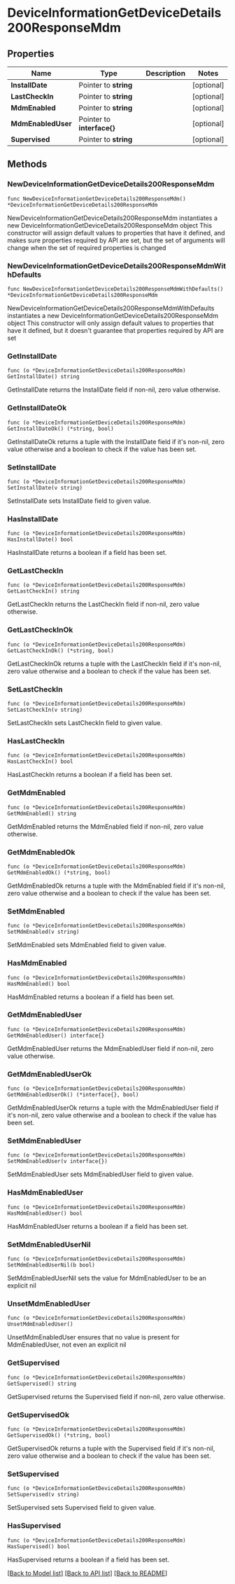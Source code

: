 # DeviceInformationGetDeviceDetails200ResponseMdm

## Properties

Name | Type | Description | Notes
------------ | ------------- | ------------- | -------------
**InstallDate** | Pointer to **string** |  | [optional] 
**LastCheckIn** | Pointer to **string** |  | [optional] 
**MdmEnabled** | Pointer to **string** |  | [optional] 
**MdmEnabledUser** | Pointer to **interface{}** |  | [optional] 
**Supervised** | Pointer to **string** |  | [optional] 

## Methods

### NewDeviceInformationGetDeviceDetails200ResponseMdm

`func NewDeviceInformationGetDeviceDetails200ResponseMdm() *DeviceInformationGetDeviceDetails200ResponseMdm`

NewDeviceInformationGetDeviceDetails200ResponseMdm instantiates a new DeviceInformationGetDeviceDetails200ResponseMdm object
This constructor will assign default values to properties that have it defined,
and makes sure properties required by API are set, but the set of arguments
will change when the set of required properties is changed

### NewDeviceInformationGetDeviceDetails200ResponseMdmWithDefaults

`func NewDeviceInformationGetDeviceDetails200ResponseMdmWithDefaults() *DeviceInformationGetDeviceDetails200ResponseMdm`

NewDeviceInformationGetDeviceDetails200ResponseMdmWithDefaults instantiates a new DeviceInformationGetDeviceDetails200ResponseMdm object
This constructor will only assign default values to properties that have it defined,
but it doesn't guarantee that properties required by API are set

### GetInstallDate

`func (o *DeviceInformationGetDeviceDetails200ResponseMdm) GetInstallDate() string`

GetInstallDate returns the InstallDate field if non-nil, zero value otherwise.

### GetInstallDateOk

`func (o *DeviceInformationGetDeviceDetails200ResponseMdm) GetInstallDateOk() (*string, bool)`

GetInstallDateOk returns a tuple with the InstallDate field if it's non-nil, zero value otherwise
and a boolean to check if the value has been set.

### SetInstallDate

`func (o *DeviceInformationGetDeviceDetails200ResponseMdm) SetInstallDate(v string)`

SetInstallDate sets InstallDate field to given value.

### HasInstallDate

`func (o *DeviceInformationGetDeviceDetails200ResponseMdm) HasInstallDate() bool`

HasInstallDate returns a boolean if a field has been set.

### GetLastCheckIn

`func (o *DeviceInformationGetDeviceDetails200ResponseMdm) GetLastCheckIn() string`

GetLastCheckIn returns the LastCheckIn field if non-nil, zero value otherwise.

### GetLastCheckInOk

`func (o *DeviceInformationGetDeviceDetails200ResponseMdm) GetLastCheckInOk() (*string, bool)`

GetLastCheckInOk returns a tuple with the LastCheckIn field if it's non-nil, zero value otherwise
and a boolean to check if the value has been set.

### SetLastCheckIn

`func (o *DeviceInformationGetDeviceDetails200ResponseMdm) SetLastCheckIn(v string)`

SetLastCheckIn sets LastCheckIn field to given value.

### HasLastCheckIn

`func (o *DeviceInformationGetDeviceDetails200ResponseMdm) HasLastCheckIn() bool`

HasLastCheckIn returns a boolean if a field has been set.

### GetMdmEnabled

`func (o *DeviceInformationGetDeviceDetails200ResponseMdm) GetMdmEnabled() string`

GetMdmEnabled returns the MdmEnabled field if non-nil, zero value otherwise.

### GetMdmEnabledOk

`func (o *DeviceInformationGetDeviceDetails200ResponseMdm) GetMdmEnabledOk() (*string, bool)`

GetMdmEnabledOk returns a tuple with the MdmEnabled field if it's non-nil, zero value otherwise
and a boolean to check if the value has been set.

### SetMdmEnabled

`func (o *DeviceInformationGetDeviceDetails200ResponseMdm) SetMdmEnabled(v string)`

SetMdmEnabled sets MdmEnabled field to given value.

### HasMdmEnabled

`func (o *DeviceInformationGetDeviceDetails200ResponseMdm) HasMdmEnabled() bool`

HasMdmEnabled returns a boolean if a field has been set.

### GetMdmEnabledUser

`func (o *DeviceInformationGetDeviceDetails200ResponseMdm) GetMdmEnabledUser() interface{}`

GetMdmEnabledUser returns the MdmEnabledUser field if non-nil, zero value otherwise.

### GetMdmEnabledUserOk

`func (o *DeviceInformationGetDeviceDetails200ResponseMdm) GetMdmEnabledUserOk() (*interface{}, bool)`

GetMdmEnabledUserOk returns a tuple with the MdmEnabledUser field if it's non-nil, zero value otherwise
and a boolean to check if the value has been set.

### SetMdmEnabledUser

`func (o *DeviceInformationGetDeviceDetails200ResponseMdm) SetMdmEnabledUser(v interface{})`

SetMdmEnabledUser sets MdmEnabledUser field to given value.

### HasMdmEnabledUser

`func (o *DeviceInformationGetDeviceDetails200ResponseMdm) HasMdmEnabledUser() bool`

HasMdmEnabledUser returns a boolean if a field has been set.

### SetMdmEnabledUserNil

`func (o *DeviceInformationGetDeviceDetails200ResponseMdm) SetMdmEnabledUserNil(b bool)`

 SetMdmEnabledUserNil sets the value for MdmEnabledUser to be an explicit nil

### UnsetMdmEnabledUser
`func (o *DeviceInformationGetDeviceDetails200ResponseMdm) UnsetMdmEnabledUser()`

UnsetMdmEnabledUser ensures that no value is present for MdmEnabledUser, not even an explicit nil
### GetSupervised

`func (o *DeviceInformationGetDeviceDetails200ResponseMdm) GetSupervised() string`

GetSupervised returns the Supervised field if non-nil, zero value otherwise.

### GetSupervisedOk

`func (o *DeviceInformationGetDeviceDetails200ResponseMdm) GetSupervisedOk() (*string, bool)`

GetSupervisedOk returns a tuple with the Supervised field if it's non-nil, zero value otherwise
and a boolean to check if the value has been set.

### SetSupervised

`func (o *DeviceInformationGetDeviceDetails200ResponseMdm) SetSupervised(v string)`

SetSupervised sets Supervised field to given value.

### HasSupervised

`func (o *DeviceInformationGetDeviceDetails200ResponseMdm) HasSupervised() bool`

HasSupervised returns a boolean if a field has been set.


[[Back to Model list]](../README.md#documentation-for-models) [[Back to API list]](../README.md#documentation-for-api-endpoints) [[Back to README]](../README.md)


